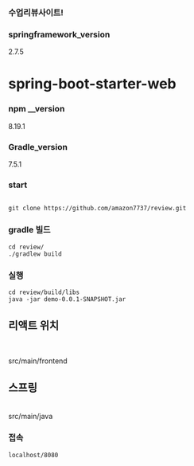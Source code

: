 ### 수업리뷰사이트!




### springframework_version
2.7.5

# spring-boot-starter-web

### npm __version
8.19.1

### Gradle_version
7.5.1

### start

```

git clone https://github.com/amazon7737/review.git

```

### gradle 빌드

```
cd review/
./gradlew build 

```


### 실행

```
cd review/build/libs
java -jar demo-0.0.1-SNAPSHOT.jar
```

## 리액트 위치
<br>

src/main/frontend

## 스프링
<br>
src/main/java

### 접속
```
localhost/8080
```
